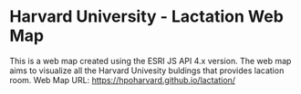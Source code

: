 # Harvard University - Lactation Web Map
This is a web map created using the ESRI JS API 4.x version. The web map aims to visualize all the Harvard Univesity buldings that provides lacation room.
Web Map URL: https://hpoharvard.github.io/lactation/

